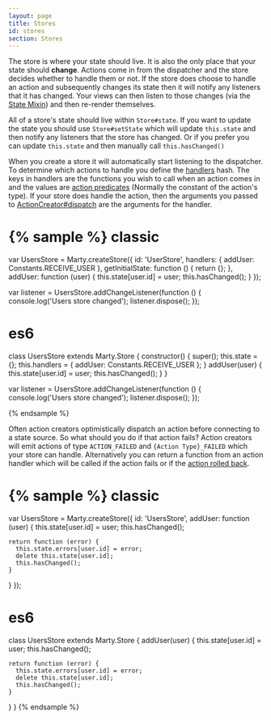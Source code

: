 ```yaml
---
layout: page
title: Stores
id: stores
section: Stores
---
```


The store is where your state should live. It is also the only place that your state should **change**. Actions come in from the dispatcher and the store  decides whether to handle them or not. If the store does choose to handle an action and subsequently changes its state then it will notify any listeners that it has changed. Your views can then listen to those changes (via the [State Mixin](/guides/state-mixin)) and then re-render themselves.

All of a store's state should live within ``Store#state``. If you want to update the state you should use ``Store#setState`` which will update ``this.state`` and then notify any listeners that the store has changed. Or if you prefer you can update ``this.state`` and then manually call ``this.hasChanged()``

When you create a store it will automatically start listening to the dispatcher. To determine which actions to handle you define the [handlers](/api/stores/#handlers) hash. The keys in handlers are the functions you wish to call when an action comes in and the values are [action predicates](/api/stores/#action-predicates) (Normally the constant of the action's type). If your store does handle the action, then the arguments you passed to [ActionCreator#dispatch](/api/action-creators/index.html#dispatch) are the arguments for the handler.

{% sample %}
classic
=======
var UsersStore = Marty.createStore({
  id: 'UserStore',
  handlers: {
    addUser: Constants.RECEIVE_USER
  },
  getInitialState: function () {
    return {};
  },
  addUser: function (user) {
    this.state[user.id] = user;
    this.hasChanged();
  }
});

var listener = UsersStore.addChangeListener(function () {
  console.log('Users store changed');
  listener.dispose();
});

es6
===
class UsersStore extends Marty.Store {
  constructor() {
    super();
    this.state = {};
    this.handlers = {
      addUser: Constants.RECEIVE_USER
    };
  }
  addUser(user) {
    this.state[user.id] = user;
    this.hasChanged();
  }
}

var listener = UsersStore.addChangeListener(function () {
  console.log('Users store changed');
  listener.dispose();
});

{% endsample %}

Often action creators optimistically dispatch an action before connecting to a state source. So what should you do if that action fails? Action creators will emit actions of  type ``ACTION_FAILED`` and ``{Action Type}_FAILED`` which your store can handle. Alternatively you can return a function from an action handler which will be called if the action fails or if the [action rolled back](/api/stores/index.html#rollback).

{% sample %}
classic
=======
var UsersStore = Marty.createStore({
  id: 'UsersStore',
  addUser: function (user) {
    this.state[user.id] = user;
    this.hasChanged();

    return function (error) {
      this.state.errors[user.id] = error;
      delete this.state[user.id];
      this.hasChanged();
    }
  }
});

es6
===
class UsersStore extends Marty.Store {
  addUser(user) {
    this.state[user.id] = user;
    this.hasChanged();

    return function (error) {
      this.state.errors[user.id] = error;
      delete this.state[user.id];
      this.hasChanged();
    }
  }
}
{% endsample %}
